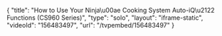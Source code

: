 {
    "title": "How to Use Your Ninja\u00ae Cooking System Auto-iQ\u2122 Functions  (CS960 Series)",
    "type": "solo",
    "layout": "iframe-static",
    "videoId": "156483497",
    "url": "\/tvpembed\/156483497"
}